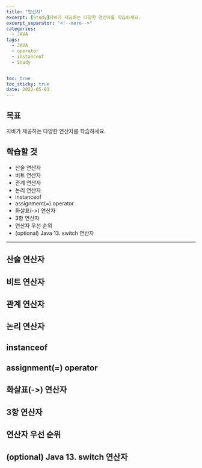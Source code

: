 ```yaml
---
title: "연산자"
excerpt: [Study]자바가 제공하는 다양한 연산자를 학습하세요.
excerpt_separator: "<!--more-->"
categories:
  - JAVA
tags:
  - JAVA
  - operator
  - instanceof
  - Study


toc: true
toc_sticky: true
date: 2022-05-03
---
```


## 목표

자바가 제공하는 다양한 연산자를 학습하세요.

## 학습할 것

- 산술 연산자
- 비트 연산자
- 관계 연산자
- 논리 연산자
- instanceof
- assignment(=) operator
- 화살표(->) 연산자
- 3항 연산자
- 연산자 우선 순위
- (optional) Java 13. switch 연산자

---

## 산술 연산자

## 비트 연산자

## 관계 연산자

## 논리 연산자

## instanceof

## assignment(=) operator

## 화살표(->) 연산자

## 3항 연산자

## 연산자 우선 순위

## (optional) Java 13. switch 연산자

